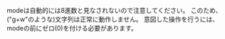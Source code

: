 modeは自動的には8進数と見なされないので注意してください。
このため、("g+w"のような)文字列は正常に動作しません。
意図した操作を行うには、modeの前にゼロ(0)を付ける必要があります。
